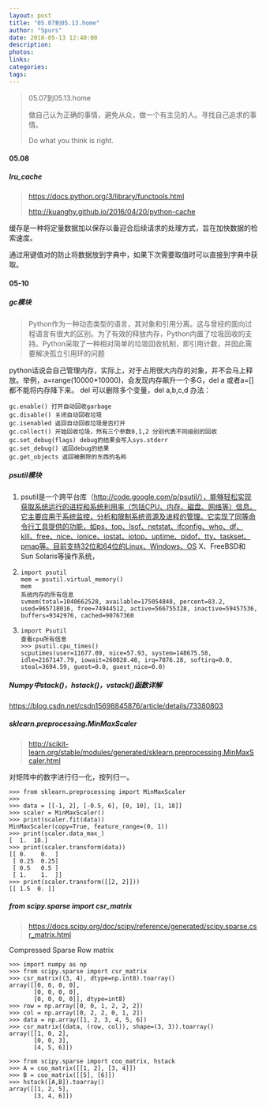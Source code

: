 ```yaml
---
layout: post
title: "05.07到05.13.home"
author: "Spurs"
date: 2018-05-13 12:40:00
description:
photos:
links:
categories:
tags:
---
```


> 05.07到05.13.home
>
> 做自己认为正确的事情，避免从众，做一个有主见的人。寻找自己追求的事情。
>
> Do what you think is right.

<!-- more -->

#### 05.08

##### lru_cache

> https://docs.python.org/3/library/functools.html
>
> http://kuanghy.github.io/2016/04/20/python-cache

缓存是一种将定量数据加以保存以备迎合后续请求的处理方式，旨在加快数据的检索速度。

通过用键值对的防止将数据放到字典中，如果下次需要取值时可以直接到字典中获取。

#### 05-10

##### gc模块

> Python作为一种动态类型的语言，其对象和引用分离。这与曾经的面向过程语言有很大的区别。为了有效的释放内存，Python内置了垃圾回收的支持。Python采取了一种相对简单的垃圾回收机制，即引用计数，并因此需要解决孤立引用环的问题

python话说会自己管理内存，实际上，对于占用很大内存的对象，并不会马上释放。举例，a=range(10000*10000)，会发现内存飙升一个多G，del a 或者a=[]都不能将内存降下来。
del 可以删除多个变量，del a,b,c,d
办法：

```
gc.enable() 打开自动回收garbage
gc.disable() 关闭自动回收垃圾
gc.isenabled 返回自动回收垃圾是否打开
gc.collect() 开始回收垃圾，然有三个参数0,1,2 分别代表不同级别的回收
gc.set_debug(flags) debug的结果会写入sys.stderr
gc.set_debug() 返回debug的结果
gc.get_objects 返回被删除的东西的名称
```

##### psutil模块

1. psutil是一个跨平台库（http://code.google.com/p/psutil/），能够轻松实现获取系统运行的进程和系统利用率（包括CPU、内存、磁盘、网络等）信息。它主要应用于系统监控，分析和限制系统资源及进程的管理。它实现了同等命令行工具提供的功能，如ps、top、lsof、netstat、ifconfig、who、df、kill、free、nice、ionice、iostat、iotop、uptime、pidof、tty、taskset、pmap等。目前支持32位和64位的Linux、Windows、OS X、FreeBSD和Sun Solaris等操作系统，

2. ```
   import psutil
   mem = psutil.virtual_memory()
   mem
   系统内存的所有信息
   svmem(total=1040662528, available=175054848, percent=83.2, used=965718016, free=74944512, active=566755328, inactive=59457536, buffers=9342976, cached=90767360
   ```

3. ```
   import Psutil
   查看cpu所有信息
   >>> psutil.cpu_times()
   scputimes(user=11677.09, nice=57.93, system=148675.58, idle=2167147.79, iowait=260828.48, irq=7876.28, softirq=0.0, steal=3694.59, guest=0.0, guest_nice=0.0)
   ```

##### Numpy中stack()，hstack()，vstack()函数详解

https://blog.csdn.net/csdn15698845876/article/details/73380803

##### sklearn.preprocessing.MinMaxScaler

> http://scikit-learn.org/stable/modules/generated/sklearn.preprocessing.MinMaxScaler.html

对矩阵中的数字进行归一化，按列归一。

```
>>> from sklearn.preprocessing import MinMaxScaler
>>>
>>> data = [[-1, 2], [-0.5, 6], [0, 10], [1, 18]]
>>> scaler = MinMaxScaler()
>>> print(scaler.fit(data))
MinMaxScaler(copy=True, feature_range=(0, 1))
>>> print(scaler.data_max_)
[  1.  18.]
>>> print(scaler.transform(data))
[[ 0.    0.  ]
 [ 0.25  0.25]
 [ 0.5   0.5 ]
 [ 1.    1.  ]]
>>> print(scaler.transform([[2, 2]]))
[[ 1.5  0. ]]
```

##### from scipy.sparse import csr_matrix

>  https://docs.scipy.org/doc/scipy/reference/generated/scipy.sparse.csr_matrix.html

Compressed Sparse Row matrix

```
>>> import numpy as np
>>> from scipy.sparse import csr_matrix
>>> csr_matrix((3, 4), dtype=np.int8).toarray()
array([[0, 0, 0, 0],
       [0, 0, 0, 0],
       [0, 0, 0, 0]], dtype=int8)
>>> row = np.array([0, 0, 1, 2, 2, 2])
>>> col = np.array([0, 2, 2, 0, 1, 2])
>>> data = np.array([1, 2, 3, 4, 5, 6])
>>> csr_matrix((data, (row, col)), shape=(3, 3)).toarray()
array([[1, 0, 2],
       [0, 0, 3],
       [4, 5, 6]])
```

```
>>> from scipy.sparse import coo_matrix, hstack
>>> A = coo_matrix([[1, 2], [3, 4]])
>>> B = coo_matrix([[5], [6]])
>>> hstack([A,B]).toarray()
array([[1, 2, 5],
       [3, 4, 6]])
```



